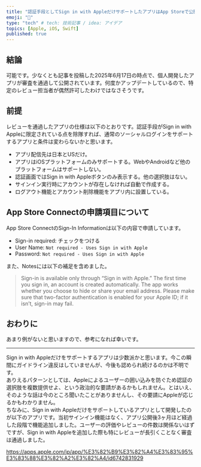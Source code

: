 ```yaml
---
title: "認証手段としてSign in with AppleだけサポートしたアプリはApp Storeで公開可能か？"
emoji: "👻"
type: "tech" # tech: 技術記事 / idea: アイデア
topics: [Apple, iOS, Swift]
published: true
---
```

## 結論

可能です。少なくとも記事を投稿した2025年6月17日の時点で、個人開発したアプリが審査を通過して公開されています。何度かアップデートしているので、特定のレビュー担当者が偶然許可したわけではなさそうです。  

## 前提

レビューを通過したアプリの仕様は以下のとおりです。認証手段がSign in with Appleに限定されている点を除隊すれば、通常のソーシャルログインをサポートするアプリと条件は変わらないかと思います。

- アプリ配信先は日本とUSだけ。
- アプリはiOSプラットフォームのみサポートする。WebやAndroidなど他のプラットフォームはサポートしない。
- 認証画面ではSign in with Appleボタンのみ表示する。他の選択肢はない。
- サインイン実行時にアカウントが存在しなければ自動で作成する。
- ログアウト機能とアカウント削除機能をアプリ内に設置している。

## App Store Connectの申請項目について

App Store ConnectのSign-In Informationは以下の内容で申請しています。

- Sign-in required: チェックをつける
- User Name: `Not required - Uses Sign in with Apple`
- Password: `Not required - Uses Sign in with Apple`

また、Notesには以下の補足を含めました。

> Sign-in is available only through “Sign in with Apple.” The first time you sign in, an account is created automatically. The app works whether you choose to hide or share your email address.
> Please make sure that two-factor authentication is enabled for your Apple ID; if it isn’t, sign-in may fail.

## おわりに

あまり例がないと思いますので、参考になれば幸いです。  

---

Sign in with Appleだけをサポートするアプリは少数派かと思います。今この瞬間にガイドライン違反はしていませんが、今後も認められ続けるのかは不明です。  
ありえるパターンとしては、Appleによるユーザーの囲い込みを防ぐため認証の選択肢を複数提供せよ、という政治的な要請があるかもしれません。とはいえ、そのような話は今のところ聞いたことがありませんし、その要請にAppleが応じるかもわかりません。  
ちなみに、Sign in with Appleだけをサポートしているアプリとして開発したのが以下のアプリです。当初サインイン機能はなく、アプリ公開後3ヶ月ほど経過した段階で機能追加しました。ユーザーの評価やレビューの件数は関係ないはずですが、Sign in with Appleを追加した際も特にレビューが長引くことなく審査は通過しました。  

https://apps.apple.com/jp/app/%E3%82%B9%E3%82%A4%E3%83%95%E3%83%88%E3%82%A2%E3%82%A4/id6742831929
